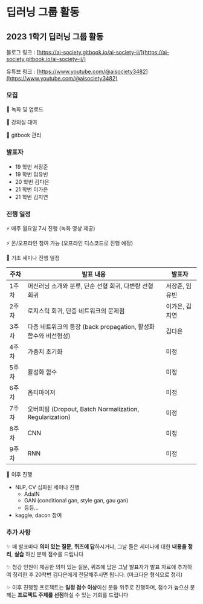﻿# 딥러닝 그룹 활동

## 2023 1학기 딥러닝 그룹 활동

블로그 링크 : [https://ai-society.gitbook.io/ai-society-ii/](https://ai-society.gitbook.io/ai-society-ii/)

유튜브 링크 : [https://www.youtube.com/@aisociety3482](https://www.youtube.com/@aisociety3482)

### 모집

📌 녹화 및 업로드

📌 강의실 대여

📌 gitbook 관리 

### 발표자

- 19 학번 서장준
- 19 학번 임유빈
- 20 학번 김다은
- 21 학번 이가은
- 21 학번 김지연

### 진행 일정

⚡️ 매주 월요일 7시 진행 (녹화 영상 제공)

⚡️ 온/오프라인 참여 가능 (오프라인 디스코드로 진행 예정)

📝 기초 세미나 진행 일정

| 주차 | 발표 내용 | 발표자 |
| --- | --- | --- |
| 1주차 | 머신러닝 소개와 분류, 단순 선형 회귀, 다변량 선형 회귀 | 서장준, 임유빈 
| 2주차 | 로지스틱 회귀, 단층 네트워크의 문제점 | 이가은, 김지연 |
| 3주차 | 다층 네트워크의 등장 (back propagation, 활성화 함수와 비선형성) | 김다은 |
| 4주차 | 가중치 초기화 | 미정 |
| 5주차 | 활성화 함수 | 미정 |
| 6주차 | 옵티마이저 | 미정 |
| 7주차 | 오버피팅 (Dropout, Batch Normalization, Regularization) | 미정 |
| 8주차 | CNN | 미정 |
| 9주차 | RNN | 미정 |

📝 이후 진행

- NLP, CV 심화된 세미나 진행
    - AdaIN
    - GAN (conditional gan, style gan, gau gan)
    - 등등…
- kaggle, dacon 참여

### 추가 사항

✨ 매 발표마다 **의미 있는 질문**, **퀴즈에 답**하시거나, 그날 들은 세미나에 대한 **내용을 정리**, **실습** 하신 분께  점수를 드립니다

✨ 청강 인원이 제공한 의미 있는 질문, 퀴즈에 답은 그날 발표자가 발표 자료에 추가하여 정리한 후 20학번 김다은에게 전달해주시면 됩니다. (마크다운 형식으로 정리)

✨ 이후 진행할 프로젝트는 **일정 점수 이상**이신 분들 위주로 진행하며, 점수가 높으신 분께는 **프로젝트 주제를 선점**하실 수 있는 기회를 드립니다
